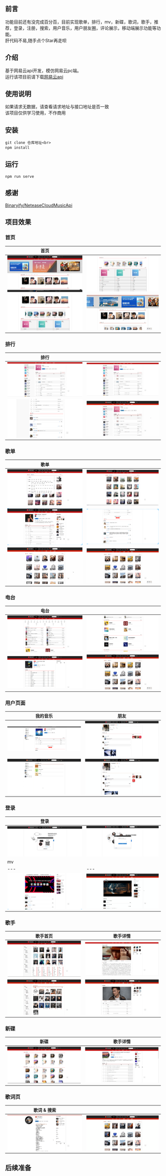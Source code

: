 ## 前言
功能目前还有没完成百分百，目前实现歌单，排行，mv，新碟，歌词，歌手，推荐，登录，注册，搜索，用户音乐，用户朋友圈，评论展示，移动端展示功能等功能。<br>
肝代码不易,随手点个Star再走呗
## 介绍
基于网易云api开发，模仿网易云pc端。<br>
运行该项目前请下载[网易云api](https://github.com/Binaryify/NeteaseCloudMusicApi)
## 使用说明
如果请求无数据，请查看请求地址与接口地址是否一致<br>
该项目仅供学习使用，不作商用
## 安装

```
git clone 仓库地址<br>
npm install
```
## 运行
```
npm run serve
```

## 感谢
[Binaryify/NeteaseCloudMusicApi](https://github.com/Binaryify/NeteaseCloudMusicApi)
## 项目效果
### 首页
| 首页 |  |
| --- | --- | 
|![加载失败](./img/%E9%A6%96%E9%A1%B5%E6%88%AA%E5%9B%BE1.png "首页") |  ![加载失败](./img/%E9%A6%96%E9%A1%B5%E6%88%AA%E5%9B%BE2.png "首页")|
| ![加载失败](./img/%E9%A6%96%E9%A1%B53.png "首页") | ![加载失败](./img/%E9%A6%96%E9%A1%B5%E5%8A%A8%E6%80%81%E5%9B%BE.gif "首页") |  
### 排行  
| 排行 |  |
| --- | --- |
|![加载失败](./img/%E6%8E%92%E8%A1%8C1.png "排行")| ![加载失败](./img/%E6%8E%92%E8%A1%8C1.png "排行")|  
|![加载失败](./img/%E6%8E%92%E8%A1%8C%E8%AF%84%E8%AE%BA.png "排行")|![加载失败](./img/%E6%8E%92%E8%A1%8C%E5%8A%A8%E6%80%81%E5%9B%BE.gif "排行")|
### 歌单
| 歌单 |  |
| --- | --- |
|![加载失败](./img/%E6%AD%8C%E5%8D%951.png "歌单首页")| ![加载失败](./img/%E6%AD%8C%E5%8D%952.png "歌单首页")|  
|![加载失败](./img/%E6%AD%8C%E5%8D%95%E8%AF%A6%E6%83%851.png "歌单详情")|![加载失败](./img/%E6%AD%8C%E5%8D%95%E8%AF%A6%E6%83%852.png "歌单详情")|
|![加载失败](./img/%E6%AD%8C%E5%8D%95%E9%A6%96%E9%A1%B5%E5%8A%A8%E6%80%81%E5%9B%BE.gif "歌单首页动态图")|![加载失败](./img/%E6%AD%8C%E5%8D%95%E8%AF%A6%E6%83%85%E5%8A%A8%E6%80%81%E5%9B%BE.gif "歌单详情动态图")|
### 电台
| 电台 |  |
| --- | --- |
|![加载失败](./img/%E7%94%B5%E5%8F%B0.png "电台首页")| ![加载失败](./img/%E7%94%B5%E5%8F%B02.png "电台首页")|  
|![加载失败](./img/%E7%94%B5%E5%8F%B0%E8%AF%A6%E6%83%85.png "排行")|![加载失败](./img/%E7%94%B5%E5%8F%B0%E5%8A%A8%E6%80%81%E5%9B%BE.gif "电台动态图")|
### 用户页面
|我的音乐 |朋友  |
| --- | --- |
|![加载失败](./img/%E6%88%91%E7%9A%84%E9%9F%B3%E4%B9%90.png "我的音乐")| ![加载失败](./img/%E6%9C%8B%E5%8F%8B%E5%9C%88.png "朋友圈")|  
|![加载失败](./img/%E6%88%91%E7%9A%84%E9%9F%B3%E4%B9%90%E5%8A%A8%E6%80%81%E5%9B%BE.gif "我的音乐动态图")|![加载失败](./img/%E6%9C%8B%E5%8F%8B%E5%9C%88.gif "朋友圈动态图")|
### 登录
| 登录|  |
| --- | --- |
|![加载失败](./img/%E7%99%BB%E5%BD%95.png "二维码登录")| ![加载失败](./img/%E7%99%BB%E5%BD%95%E9%AA%8C%E8%AF%81%E7%A0%81.png "验证码登录")|  
| mv|  |
| --- | --- |
|![加载失败](./img/mv.png "mv")| ![加载失败](./img/mv%E5%8A%A8%E6%80%81.gif "mv")|  
### 歌手
| 歌手首页| 歌手详情 |
| --- | --- |
|![加载失败](./img/%E6%AD%8C%E6%89%8B.png "歌手首页")| ![加载失败](./img/%E6%AD%8C%E6%89%8B%E8%AF%A6%E6%83%85.png "歌手详情")|  
|![加载失败](./img/%E6%AD%8C%E6%89%8B%E9%A6%96%E9%A1%B5%E5%8A%A8%E6%80%81%E5%9B%BE.gif "二维码登录")| ![加载失败](./img/%E6%AD%8C%E6%89%8B%E8%AF%A6%E6%83%85%E5%8A%A8%E6%80%81%E5%9B%BE.gif "歌手详情动态图")|  
### 新碟
|新碟| 歌手详情 |
| --- | --- |
|![加载失败](./img/%E6%96%B0%E7%A2%9F.png "新碟")| ![加载失败](./img/%E6%96%B0%E7%A2%9F%E8%AF%A6%E6%83%85%E3%80%81.png "新碟详情")|  
### 歌词页
|歌词 & 搜索|  |
| --- | --- |
|![加载失败](./img/%E6%AD%8C%E8%AF%8D.gif "歌词页")| ![加载失败](./img/%E6%90%9C%E7%B4%A2.gif "搜索页")|  
## 后续准备


